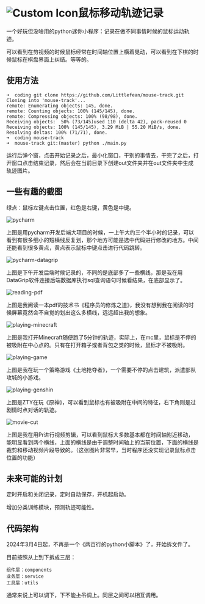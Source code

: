 # <img src="assert/favicon.ico" alt="Custom Icon">鼠标移动轨迹记录

一个好玩但没啥用的python迷你小程序：记录在做不同事情时候的鼠标运动轨迹。

可以看到在剪视频的时候鼠标经常在时间轴位置上横着晃动，可以看到在下棋的时候鼠标在棋盘界面上纠结。等等的。

## 使用方法

```plain
➜  coding git clone https://github.com/Littlefean/mouse-track.git
Cloning into 'mouse-track'...
remote: Enumerating objects: 145, done.
remote: Counting objects: 100% (145/145), done.
remote: Compressing objects: 100% (98/98), done.
Receiving objects:  50% (73/145)used 110 (delta 42), pack-reused 0
Receiving objects: 100% (145/145), 3.29 MiB | 55.20 MiB/s, done.
Resolving deltas: 100% (71/71), done.
➜  coding mouse-track
➜  mouse-track git:(master) python ./main.py
```

运行后弹个窗，点击开始记录之后，最小化窗口，干别的事情去，干完了之后，打开窗口点击结束记录，然后会在当前目录下创建out文件夹并在out文件夹中生成轨迹图片。

## 一些有趣的截图

绿点：鼠标左键点击位置，红色是右键，黄色是中键。

![pycharm](imgs/pycharm.png)

上图是用pycharm开发后端大项目的时候，一上午大约三个半小时的记录，可以看到有很多细小的短横线反复划，那个地方可能是选中代码进行修改的地方。中间还能看到很多黄点，黄点表示鼠标中键点击进行代码跳转。

![pycharm-datagrip](imgs/pycharm-datagrip.png)

上图是下午开发后端时候记录的，不同的是底部多了一些横线，那是我在用DataGrip软件连接后端数据库执行sql查询语句时候看结果，在底部显示了。

![reading-pdf](imgs/reading-pdf.png)

上图是我阅读一本pdf的技术书《程序员的修炼之道》，我没有想到我在阅读的时候屏幕竟然会不自觉的划出这么多横线，远远超出我的想象。

![playing-minecraft](imgs/playing-minecraft.png)

上图是我打开Minecraft随便跑了5分钟的轨迹，实际上，在mc里，鼠标是不停的被吸附在中心点的。只有在打开箱子或者背包之类的时候，鼠标才不被吸附。

![playing-game](imgs/playing-game.png)

上图是我在玩一个策略游戏《土地抢夺者》，一个需要不停的点击建筑，派遣部队攻城的小游戏。

![playing-genshin](imgs/playing-genshin.jpg)

上图是ZTY在玩《原神》，可以看到鼠标也有被吸附在中间的特征，右下角则是过剧情时点对话的轨迹。

![movie-cut](imgs/movie-cut.png)

上图是我在用Pr进行视频剪辑，可以看到鼠标大多数基本都在时间轴附近移动，能明显看到两个横线，上面的横线是由于调整时间轴上的当前位置，下面的横线是裁剪和移动视频片段导致的。（这张图片非常早，当时程序还没实现记录鼠标点击位置的功能）

## 未来可能的计划

定时开启和关闭记录，定时自动保存，开机起启动。

增加分类训练模块，预测轨迹可能性。

## 代码架构

2024年3月4日起，不再是一个《两百行的python小脚本》了，开始拆文件了。

目前按照从上到下拆成三层：

```
组件层：components
业务层：service
工具层：utils
```

通常来说上可以调下，下不能~~上吊~~调上。同层之间可以相互调用。
